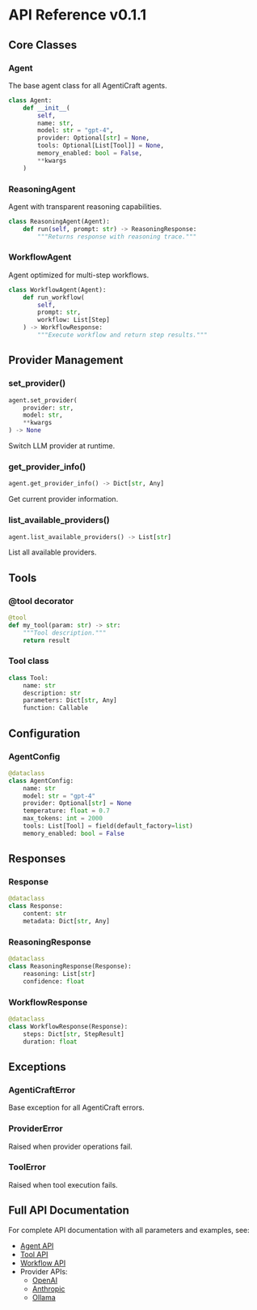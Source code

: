 # API Reference v0.1.1

## Core Classes

### Agent
The base agent class for all AgentiCraft agents.

```python
class Agent:
    def __init__(
        self,
        name: str,
        model: str = "gpt-4",
        provider: Optional[str] = None,
        tools: Optional[List[Tool]] = None,
        memory_enabled: bool = False,
        **kwargs
    )
```

### ReasoningAgent
Agent with transparent reasoning capabilities.

```python
class ReasoningAgent(Agent):
    def run(self, prompt: str) -> ReasoningResponse:
        """Returns response with reasoning trace."""
```

### WorkflowAgent
Agent optimized for multi-step workflows.

```python
class WorkflowAgent(Agent):
    def run_workflow(
        self, 
        prompt: str, 
        workflow: List[Step]
    ) -> WorkflowResponse:
        """Execute workflow and return step results."""
```

## Provider Management

### set_provider()
```python
agent.set_provider(
    provider: str,
    model: str,
    **kwargs
) -> None
```

Switch LLM provider at runtime.

### get_provider_info()
```python
agent.get_provider_info() -> Dict[str, Any]
```

Get current provider information.

### list_available_providers()
```python
agent.list_available_providers() -> List[str]
```

List all available providers.

## Tools

### @tool decorator
```python
@tool
def my_tool(param: str) -> str:
    """Tool description."""
    return result
```

### Tool class
```python
class Tool:
    name: str
    description: str
    parameters: Dict[str, Any]
    function: Callable
```

## Configuration

### AgentConfig
```python
@dataclass
class AgentConfig:
    name: str
    model: str = "gpt-4"
    provider: Optional[str] = None
    temperature: float = 0.7
    max_tokens: int = 2000
    tools: List[Tool] = field(default_factory=list)
    memory_enabled: bool = False
```

## Responses

### Response
```python
@dataclass
class Response:
    content: str
    metadata: Dict[str, Any]
```

### ReasoningResponse
```python
@dataclass
class ReasoningResponse(Response):
    reasoning: List[str]
    confidence: float
```

### WorkflowResponse
```python
@dataclass
class WorkflowResponse(Response):
    steps: Dict[str, StepResult]
    duration: float
```

## Exceptions

### AgentiCraftError
Base exception for all AgentiCraft errors.

### ProviderError
Raised when provider operations fail.

### ToolError
Raised when tool execution fails.

## Full API Documentation

For complete API documentation with all parameters and examples, see:
- [Agent API](agent.md)
- [Tool API](tool.md)
- [Workflow API](workflow.md)
- Provider APIs:
  - [OpenAI](providers/openai.md)
  - [Anthropic](providers/anthropic.md)
  - [Ollama](providers/ollama.md)
